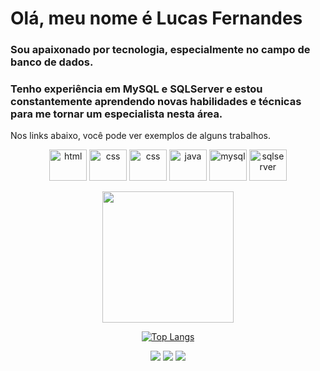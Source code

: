 # Olá, meu nome é Lucas Fernandes
### Sou apaixonado por tecnologia, especialmente no campo de banco de dados. 
### Tenho experiência em MySQL e SQLServer e estou constantemente aprendendo novas habilidades e técnicas para me tornar um especialista nesta área.

Nos links abaixo, você pode ver exemplos de alguns trabalhos.

<div align="center">
   <a href="https://lucasrx6.github.io/portfolio/">
      <img align="center" alt="html" height="50" width="60" src="https://cdn.jsdelivr.net/gh/devicons/devicon/icons/html5/html5-original-wordmark.svg"><a/>
      
      
   <a href="https://lucasrx6.github.io/portfolio/">
      <img align="center" alt="css" height="50" width="60" src="https://cdn.jsdelivr.net/gh/devicons/devicon/icons/css3/css3-original-wordmark.svg"><a/>
      
      
   <a href="https://lucasrx6.github.io/portfolio/">
      <img align="center" alt="css" height="50" width="60" src="https://cdn.jsdelivr.net/gh/devicons/devicon/icons/bootstrap/bootstrap-original-wordmark.svg" /><a/>
      
      
   <a href="https://github.com/lucasrx6">
      <img align="center" alt="java" height="50" width="60" src="https://cdn.jsdelivr.net/gh/devicons/devicon/icons/java/java-original-wordmark.svg"><a/>
      
      
   <a href="https://github.com/Lucasrx6/db_techfacil">
      <img align="center" alt="mysql" height="50" width="60" src="https://cdn.jsdelivr.net/gh/devicons/devicon/icons/mysql/mysql-original-wordmark.svg"><a/>
      
     
   <a href="https://github.com/Lucasrx6/SQL-db_discoteca">
      <img align="center" alt="sqlserver" height="50" width="60" src="https://cdn.jsdelivr.net/gh/devicons/devicon/icons/microsoftsqlserver/microsoftsqlserver-plain-wordmark.svg"><a/>
  
</div><br>
<div align="center">
  <a href="https://github.com/lucasrx6">
  <img height="210em" src="https://github-readme-stats.vercel.app/api?username=lucasrx6&show_icons=true&theme=dracula&include_all_commits=true&count_private=true"/></a>
   
   [![Top Langs](https://github-readme-stats.vercel.app/api/top-langs/?username=lucasrx6&layout=compact)](https://github.com/anuraghazra/github-readme-stats)
</div>
    
<div align="center">
    <a href="https://www.facebook.com/lucas.fernandes.199666" target="_blank">
        <img src="https://img.shields.io/badge/Facebook-1877F2?style=for-the-badge&logo=facebook&logoColor=white" target="_blank"/><a/>
    <a href="https://www.instagram.com/fernand.luks/" target="_blank">
        <img src="https://img.shields.io/badge/Instagram-E4405F?style=for-the-badge&logo=instagram&logoColor=white" target="_blank"/><a/>
    <a href="https://www.linkedin.com/in/lucas-fernandes-de-oliveira-011813154" target="_blank">
        <img src="https://img.shields.io/badge/LinkedIn-0077B5?style=for-the-badge&logo=linkedin&logoColor=white" target="_blank"/><a/>
</div>
<div align="center">  
</div>
